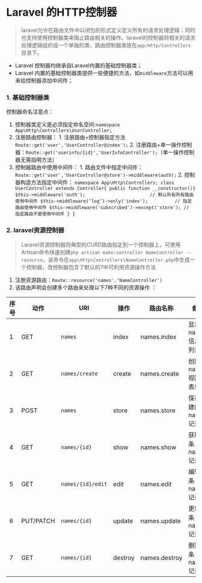 # Laravel 的HTTP控制器
> laravel允许在路由文件中以闭包的形式定义定义所有的请求处理逻辑；同时也支持使用控制器类来阻止路由相关的操作。laravel的控制器将相关的请求处理逻辑组织成一个单独的类，路由控制器类放在`app/Http/Controllers`目录下。
- Laravel 控制器均继承自Laravel内置的基础控制器类；
- Laravel 内置的基础控制器类提供一些便捷的方法，如`middleware`方法可以用来给控制器添加中间件；


### 1. 基础控制器类
控制器命名注意点：
  1. 控制器类定义是必须指定命名空间:`namespace App\Http\Controllers\UserController;`
  2. 注册路由控制器：
    1. 注册路由+控制器指定方法 `Route::get('user','UserController@index');`
    2. 注册路由+单一操作控制器：`Route::get('userinfo/{id}','UserInfoController');`（单一操作控制器无需指明方法）
  4. 控制器路由中使用中间件：
    1. 路由文件中指定中间件：`Route::get('user','UserController@store')->middleware(auth);`
    2. 控制器构造方法指定中间件：
    ```
    namespace App\Http\Controllers;
    class UserController extends Controller{
      public function __constructor(){
        $this->middleware('auth');                        // 默认所有所有路由使用中间件
        $this->middleware(‘log’)->only('index');          // 指定路由使用中间件
        $this->middleware('subscribed')->except('store'); // 指定路由不是使用中间件
      }
    }
    ```

### 2. laravel资源控制器
> Laravel资源控制器将典型的*CURD*路由指定到一个控制器上，可使用Artisan命令快速创建`php artisan make:controller NameController --resource`，该命令在`app\Http\Controllers\NameController.php`中生成一个控制器，改控制器包含了默认的7中可利用资源操作方法
1. 注册资源路由：`Route::resource('names','NameController')`
2. 该路由声明会创建多个路由来处理以下7种不同的资源操作  ：

  |序号|动作     |URI               |操作   |路由名称       |备注|
  |---|---------|-----------------|-------|-------------|-------|
  |1  |GET      |`names`          |index  |names.index  |显示names信息/列表|
  |2  |GET      |`names/create`   |create |names.create |创建name视图/表单|
  |3  |POST     |`names`          |store  |names.store  |保存创建的name记录|
  |4  |GET      |`names/{id}`     |show   |names.show   |获取一条name记录|
  |5  |GET      |`names/{id}/edit`|edit   |names.edit   |编辑一条name记录|
  |6  |PUT/PATCH|`names/{id}`     |update |names.update |更新一条name记录|
  |7  |GET      |`names/{id}`     |destroy|names.destroy|删除一条name记录|

